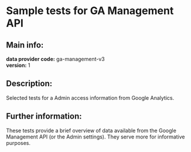 # Sample tests for GA Management API  
## Main info:  
**data provider code:** ga-management-v3  
**version:** 1  
## Description:  
Selected tests for a Admin access information from Google Analytics.  
## Further information:  
These tests provide a brief overview of data available from the Google Management API (or the Admin settings). They serve more for informative purposes.
